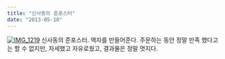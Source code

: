 ```yaml
---
title: "신사동의 준포스터"
date: "2013-05-10"
---
```


[![IMG_1219](http://kimsungi.cafe24.com/wp-content/uploads/2013/05/IMG_1219.jpg)](http://kimsungi.cafe24.com/wp-content/uploads/2013/05/IMG_1219.jpg) 신사동의 준포스터. 액자를 만들어준다. 주문하는 동안 정말 만족 했다고는 할 수 없지만, 자세했고 자유로웠고, 결과물은 정말 멋지다.
